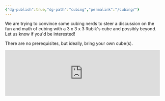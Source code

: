 ```yaml
---
{"dg-publish":true,"dg-path":"cubing","permalink":"/cubing/"}
---
```


We are trying to convince some cubing nerds to steer a discussion on the fun and math of cubing with a 3 x 3 x 3 Rubik's cube and possibly beyond. Let us know if you'd be interested! 

There are no prerequisites, but ideally, bring your own cube(s).

<iframe style="border:none;width:100%;" id="juggling-at-fsttcs-h9q2jp-1-1-1-1" src="https://opnform.com/forms/juggling-at-fsttcs-h9q2jp-1-1-1-1"></iframe><script type="text/javascript" onload="initEmbed('juggling-at-fsttcs-h9q2jp-1-1-1-1')" src="https://opnform.com/widgets/iframe.min.js"></script>